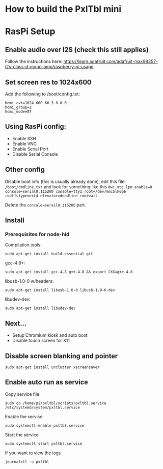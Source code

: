# How to build the PxlTbl mini

# RasPi Setup
## Enable audio over I2S (check this still applies)

Follow the instructions here: https://learn.adafruit.com/adafruit-max98357-i2s-class-d-mono-amp/raspberry-pi-usage


## Set screen res to 1024x600

Add the following to /boot/config.txt: 

    hdmi_cvt=1024 600 60 3 0 0 0
    hdmi_group=2
    hdmi_mode=87


## Using RasPi config:

* Enable SSH
* Enable VNC
* Enable Serial Port
* Disable Serial Console

## Other config

Disable boot info (this is usually already done), edit this file: `/boot/cmdline.txt` and look for something like this
    `dwc_otg.lpm_enable=0 console=serial0,115200 console=tty1 root=/dev/mmcblk0p6 rootfstype=ext4 elevator=deadline rootwait`

Delete the `console=serail0,115200` part.



## Install

### Prerequisites for node-hid 

Compilation tools: 

    sudo apt-get install build-essential git

gcc-4.8+: 

    sudo apt-get install gcc-4.8 g++-4.8 && export CXX=g++-4.8

libusb-1.0-0 w/headers:

    sudo apt-get install libusb-1.0-0 libusb-1.0-0-dev

libudev-dev: 

    sudo apt-get install libudev-dev


## Next...

* Setup Chromium kiosk and auto boot
* Disable touch screen for X11
## Disable screen blanking and pointer 
    sudo apt-get install unclutter xscreensaver
    
## Enable auto run as service

Copy service file

    sudo cp /home/pi/pxltbl/scripts/pxltbl.service /etc/systemd/system/pxltbl.service

Enable the service

    sudo systemctl enable pxltbl.service
   
Start the service

    sudo systemctl start pxltbl.service
    
If you want to view the logs

    journalctl -u pxltbl
        